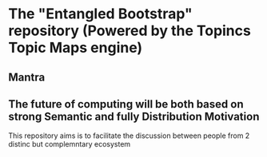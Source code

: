 The "Entangled Bootstrap" repository (Powered by the Topincs Topic Maps engine)
==
Mantra
-
The future of computing will be both based on strong Semantic and fully Distribution
Motivation
-
This repository aims is to facilitate the discussion between people from 2 distinc but complemntary ecosystem
